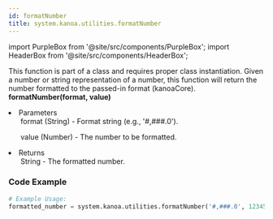 ```yaml
---
id: formatNumber
title: system.kanoa.utilities.formatNumber
---
```


import PurpleBox from '@site/src/components/PurpleBox';
import HeaderBox from '@site/src/components/HeaderBox';

<PurpleBox>This function is part of a class and requires proper class instantiation.</PurpleBox>
<HeaderBox header="Description">Given a number or string representation of a number, this function will return the number formatted to the passed-in format (kanoaCore).</HeaderBox>
<HeaderBox header="Syntax">
    <b>formatNumber(format, value)</b>
    <li>Parameters <br />
        <ul>format (String) - Format string (e.g., '#,###.0').</ul>
        <ul>value (Number) - The number to be formatted.</ul>
    </li>
    <li>Returns <br />
        <ul>String - The formatted number.</ul>
    </li>
</HeaderBox>

### Code Example

```python
# Example Usage:
formatted_number = system.kanoa.utilities.formatNumber('#,###.0', 12345.678)


